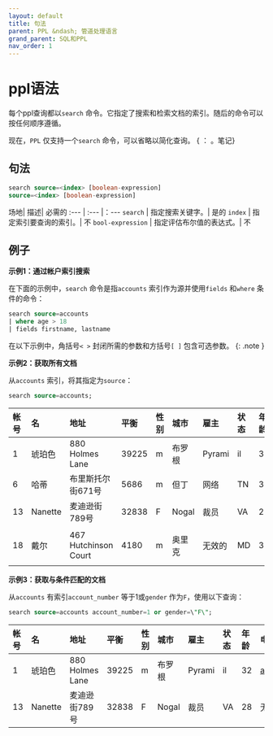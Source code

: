 ```yaml
---
layout: default
title: 句法
parent: PPL &ndash; 管道处理语言
grand_parent: SQL和PPL
nav_order: 1
---
```


# ppl语法

每个ppl查询都以`search` 命令。它指定了搜索和检索文档的索引。随后的命令可以按任何顺序遵循。

现在，`PPL` 仅支持一个`search` 命令，可以省略以简化查询。
{ ： 。笔记}

## 句法

```sql
search source=<index> [boolean-expression]
source=<index> [boolean-expression]
```

场地| 描述| 必需的
:--- | :--- |：---
`search` | 指定搜索关键字。| 是的
`index` | 指定索引要查询的索引。| 不
`bool-expression` | 指定评估布尔值的表达式。| 不

## 例子

**示例1：通过帐户索引搜索**

在下面的示例中，`search` 命令是指`accounts` 索引作为源并使用`fields` 和`where` 条件的命令：

```sql
search source=accounts
| where age > 18
| fields firstname, lastname
```

在以下示例中，角括号`< >` 封闭所需的参数和方括号`[ ]` 包含可选参数。
{: .note }


**示例2：获取所有文档**

从`accounts` 索引，将其指定为`source`：

```sql
search source=accounts;
```

| 帐号| 名| 地址| 平衡| 性别| 城市| 雇主| 状态| 年龄| 电子邮件| 姓|
:--- | :--- | :--- | :--- | :--- | :--- | :--- | :--- | :--- | :--- | :---
| 1| 琥珀色| 880 Holmes Lane| 39225| m| 布罗根| Pyrami| il| 32| amberduke@pyrami.com| 公爵
| 6| 哈蒂| 布里斯托尔街671号| 5686| m| 但丁| 网络| TN| 36| hattiebond@netagy.com| 纽带
| 13| Nanette| 麦迪逊街789号| 32838| F| Nogal| 裁员| VA| 28| 无效的| 贝茨
| 18| 戴尔| 467 Hutchinson Court| 4180| m| 奥里克| 无效的| MD| 33| daleadams@boink.com| 亚当斯

**示例3：获取与条件匹配的文档**

从`accounts` 有索引`account_number` 等于1或`gender` 作为`F`，使用以下查询：

```sql
search source=accounts account_number=1 or gender=\"F\";
```

| 帐号| 名| 地址| 平衡| 性别| 城市| 雇主| 状态| 年龄| 电子邮件| 姓|
:--- | :--- | :--- | :--- | :--- | :--- | :--- | :--- | :--- | :--- | :---
| 1| 琥珀色| 880 Holmes Lane| 39225| m| 布罗根| Pyrami| il| 32| amberduke@pyrami.com| 公爵|
| 13| Nanette| 麦迪逊街789号| 32838| F| Nogal| 裁员| VA| 28| 无效的| 贝茨|

